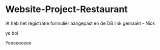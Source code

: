 # Website-Project-Restaurant
IK heb het registratie formulier aangepast en de DB link gemaakt - Nick

ye boi

Yeeeeeeeee
